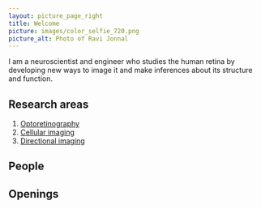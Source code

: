 ```yaml
---
layout: picture_page_right
title: Welcome
picture: images/color_selfie_720.png
picture_alt: Photo of Ravi Jonnal
---
```


I am a neuroscientist and engineer who studies the human retina by developing new ways to image it and make inferences about its structure and function.


## Research areas

1. [Optoretinography](optoretinography.html)
2. [Cellular imaging](cellular_imaging.html)
3. [Directional imaging](directional_imaging.html)

## People

## Openings
